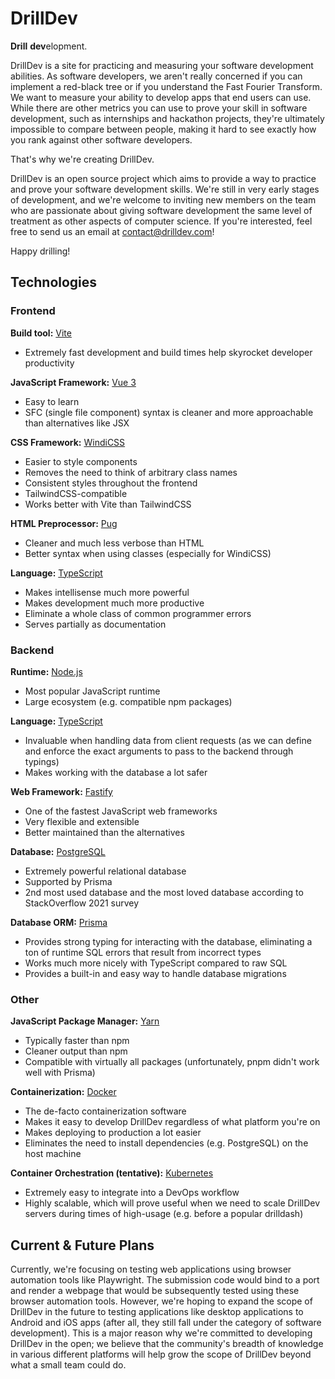 # DrillDev

**Drill** **dev**elopment.

DrillDev is a site for practicing and measuring your software development abilities. As software developers, we aren't really concerned if you can implement a red-black tree or if you understand the Fast Fourier Transform. We want to measure your ability to develop apps that end users can use. While there are other metrics you can use to prove your skill in software development, such as internships and hackathon projects, they're ultimately impossible to compare between people, making it hard to see exactly how you rank against other software developers.

That's why we're creating DrillDev.

DrillDev is an open source project which aims to provide a way to practice and prove your software development skills. We're still in very early stages of development, and we're welcome to inviting new members on the team who are passionate about giving software development the same level of treatment as other aspects of computer science. If you're interested, feel free to send us an email at contact@drilldev.com!

Happy drilling!

## Technologies

### Frontend

**Build tool:** [Vite](https://vitejs.org)

- Extremely fast development and build times help skyrocket developer productivity

**JavaScript Framework:** [Vue 3](https://https://v3.vuejs.org/)

- Easy to learn
- SFC (single file component) syntax is cleaner and more approachable than alternatives like JSX

**CSS Framework:** [WindiCSS](https://windicss.org)

- Easier to style components
- Removes the need to think of arbitrary class names
- Consistent styles throughout the frontend
- TailwindCSS-compatible
- Works better with Vite than TailwindCSS

**HTML Preprocessor:** [Pug](https://pugjs.org)

- Cleaner and much less verbose than HTML
- Better syntax when using classes (especially for WindiCSS)

**Language:** [TypeScript](https://www.typescriptlang.org/)

- Makes intellisense much more powerful
- Makes development much more productive
- Eliminate a whole class of common programmer errors
- Serves partially as documentation

### Backend

**Runtime:** [Node.js](https://nodejs.org)

- Most popular JavaScript runtime
- Large ecosystem (e.g. compatible npm packages)

**Language:** [TypeScript](https://www.typescriptlang.org/)

- Invaluable when handling data from client requests (as we can define and enforce the exact arguments to pass to the backend through typings)
- Makes working with the database a lot safer

**Web Framework:** [Fastify](https://fastify.io)

- One of the fastest JavaScript web frameworks
- Very flexible and extensible
- Better maintained than the alternatives

**Database:** [PostgreSQL](https://www.postgresql.org/)

- Extremely powerful relational database
- Supported by Prisma
- 2nd most used database and the most loved database according to StackOverflow 2021 survey

**Database ORM:** [Prisma](http://prisma.io/)

- Provides strong typing for interacting with the database, eliminating a ton of runtime SQL errors that result from incorrect types
- Works much more nicely with TypeScript compared to raw SQL
- Provides a built-in and easy way to handle database migrations

### Other

**JavaScript Package Manager:** [Yarn](https://yarnpkg.com/)

- Typically faster than npm
- Cleaner output than npm
- Compatible with virtually all packages (unfortunately, pnpm didn't work well with Prisma)

**Containerization:** [Docker](https://docker.com)

- The de-facto containerization software
- Makes it easy to develop DrillDev regardless of what platform you're on
- Makes deploying to production a lot easier
- Eliminates the need to install dependencies (e.g. PostgreSQL) on the host machine

**Container Orchestration (tentative):** [Kubernetes](https://kubernetes.io)

- Extremely easy to integrate into a DevOps workflow
- Highly scalable, which will prove useful when we need to scale DrillDev servers during times of high-usage (e.g. before a popular drilldash)

## Current & Future Plans

Currently, we're focusing on testing web applications using browser automation tools like Playwright. The submission code would bind to a port and render a webpage that would be subsequently tested using these browser automation tools. However, we're hoping to expand the scope of DrillDev in the future to testing applications like desktop applications to Android and iOS apps (after all, they still fall under the category of software development). This is a major reason why we're committed to developing DrillDev in the open; we believe that the community's breadth of knowledge in various different platforms will help grow the scope of DrillDev beyond what a small team could do.
